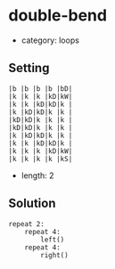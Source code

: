# double-bend
- category: loops

## Setting

```
|b |b |b |b |bD|
|k |k |k |kD|kW|
|k |k |kD|kD|k |
|k |kD|kD|k |k |
|kD|kD|k |k |k |
|kD|kD|k |k |k |
|k |kD|kD|k |k |
|k |k |kD|kD|k |
|k |k |k |kD|kW|
|k |k |k |k |kS|
```

- length: 2

## Solution

```
repeat 2:
    repeat 4:
        left()
    repeat 4:
        right()
```
